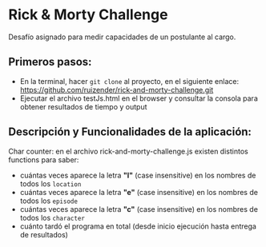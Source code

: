 # Rick & Morty Challenge

Desafío asignado para medir capacidades de un postulante al cargo. 

## Primeros pasos:

-	En la terminal, hacer `git clone` al proyecto, en el siguiente enlace: https://github.com/ruizender/rick-and-morty-challenge.git
- Ejecutar el archivo testJs.html en el browser y consultar la consola para obtener resultados de tiempo y output

## Descripción y Funcionalidades de la aplicación:

Char counter: en el archivo rick-and-morty-challenge.js existen distintos functions para saber:

- cuántas veces aparece la letra **"l"** (case insensitive) en los nombres de todos los `location`
- cuántas veces aparece la letra **"e"** (case insensitive) en los nombres de todos los `episode`
- cuántas veces aparece la letra **"c"** (case insensitive) en los nombres de todos los `character`
- cuánto tardó el programa en total (desde inicio ejecución hasta entrega de resultados)
